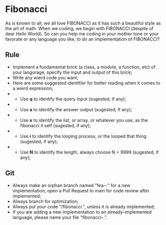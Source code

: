 # Fibonacci
As is known to all, we all love FIBONACCI as it has such a beautiful style as the art of math. When we coding, we begin with FIBONACCI (despite of dear Hello World). So can you help me coding in your mother tone or your favorate or any language you like, to do an implementation of FIBONACCI?

## Rule
- Implement a fundamental brick (a class, a module, a function, etc) of your langurage, specify the input and output of this brick;
- Write any wierd code you want;
- Here are some suggested identifier for better reading when it comes to a wierd expression;
- - Use **q** to identify the query input (sugested, if any);
- - Use **a** to identify the answer output (sugested, if any);
- - Use **x** to identify the list, or array, or whatever you use, as the fibonacci it self (sugested, if any);
- - Use **i** to identify the looping process, or the looped that thing (sugested, if any);
- - Use **N** to identify the length, always choose N = 9999 (sugested, if any);

## Git
- Always make an orphan branch named "fea-<language>-<whateverdiffers>" for a new implementation, open a Pull Request to main for code review after implemented;
- Always branch for optimization;
- Always put your code "<language>/fibonacci.<somewhatlangsuffix>", unless it is already implemented;
- If you are adding a new implementation to an already-implemented language, please name your file "fibonacci-<whateverdiffers>.<somewhatlangsuffix>".
